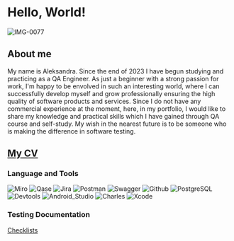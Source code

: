 # Hello, World!
![IMG-0077](https://github.com/AleksandraGafarovaQA/AleksandraGafarovaQA/assets/162289938/d565d854-dc55-4b98-8385-be003288e253)
## About me
My name is Aleksandra. Since the end of 2023 I have begun studying and practicing as a QA Engineer. As just a beginner with a strong passion for work, I'm happy to be envolved in such an interesting world, where I can successfully develop myself and grow professionally ensuring the high quality of software products and services. Since I do not have any commercial experience at the moment, here, in my portfolio, I would like to share my knowledge and practical skills which I have gained through QA course and self-study. My wish in the nearest future is to be someone who is making the difference in software testing.

## [My CV](https://drive.google.com/file/d/1qJh3so6km2a26BZgs3rKSPwj53g9uX0D/view?usp=drive_link)

### Language and Tools 
![Miro](https://img.shields.io/badge/Miro-090909?style=for-the-badge&logo=miro&logoColor=F2CA02)
![Qase](https://img.shields.io/badge/Qase-090909?style=for-the-badge&logo=qase&logoColor=4F46DC)
![Jira](https://img.shields.io/badge/Jira-090909?style=for-the-badge&logo=jira&logoColor=0146b3)
![Postman](https://img.shields.io/badge/Postman-090909?style=for-the-badge&logo=postman&logoColor=FF6C37)
![Swagger](https://img.shields.io/badge/Swagger-090909?style=for-the-badge&logo=swagger&logoColor=85EA2D)
![Github](https://img.shields.io/badge/Github-090909?style=for-the-badge&logo=github&logoColor=FFFFFF)
![PostgreSQL](https://img.shields.io/badge/PostgreSQL-090909?style=for-the-badge&logo=postgreSQL&logoColor=4169E1)
![Devtools](https://img.shields.io/badge/Devtools-090909?style=for-the-badge&logo=googlechrome&logoColor=4285F4)
![Android_Studio](https://img.shields.io/badge/Android_Studio-090909?style=for-the-badge&logo=androidstudio&logoColor=#3DDC84)
![Charles](https://img.shields.io/badge/Charles-090909?style=for-the-badge&logo=charles&logoColor=#F3F5F5)
![Xcode](https://img.shields.io/badge/Xcode-090909?style=for-the-badge&logo=xcode&logoColor=#147EFB)

### Testing Documentation
[Checklists]()
<!---
AleksandraGafarovaQA/AleksandraGafarovaQA is a ✨ special ✨ repository because its `README.md` (this file) appears on your GitHub profile.
You can click the Preview link to take a look at your changes.
--->
